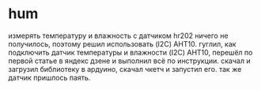 # hum
измерять температуру и влажность 
с датчиком hr202 ничего не получилось, поэтому решил использовать (I2C) AHT10.
гуглил, как подключить датчик температуры и влажности (I2C) AHT10, перешёл по первой статье в яндекс дзене и выполнил всё по инструкции.
скачал и загрузил библиотеку в ардуино, скачал чкетч и запустил его.
так же датчик пришлось паять.
